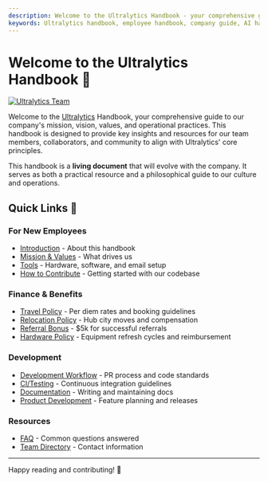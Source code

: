 ```yaml
---
description: Welcome to the Ultralytics Handbook - your comprehensive guide to our mission, values, workflows, and operational practices.
keywords: Ultralytics handbook, employee handbook, company guide, AI handbook, YOLO documentation, team resources
---
```


# Welcome to the Ultralytics Handbook 🚀

[![Ultralytics Team](https://cdn.prod.website-files.com/680a070c3b99253410dd3df5/684d8639a1df33890da7d445_67ed5647430e67d6c5fe9a53_67050b33d608d95ff65cfff1_67050b167531936053fba9f9_YV24_Recap_fig6.png)](https://www.ultralytics.com/blog/ultralytics-key-highlights-from-yolo-vision-2024)

Welcome to the [Ultralytics](https://www.ultralytics.com/) Handbook, your comprehensive guide to our company's mission, vision, values, and operational practices. This handbook is designed to provide key insights and resources for our team members, collaborators, and community to align with Ultralytics' core principles.

This handbook is a **living document** that will evolve with the company. It serves as both a practical resource and a philosophical guide to our culture and operations.

## Quick Links 🔗

### For New Employees

- [Introduction](introduction.md) - About this handbook
- [Mission & Values](mission-vision-values/index.md) - What drives us
- [Tools](tools/index.md) - Hardware, software, and email setup
- [How to Contribute](contributions/how-to-contribute.md) - Getting started with our codebase

### Finance & Benefits

- [Travel Policy](finance/travel.md) - Per diem rates and booking guidelines
- [Relocation Policy](finance/relocation.md) - Hub city moves and compensation
- [Referral Bonus](finance/referral-bonus.md) - $5k for successful referrals
- [Hardware Policy](tools/hardware.md) - Equipment refresh cycles and reimbursement

### Development

- [Development Workflow](workflows/development.md) - PR process and code standards
- [CI/Testing](workflows/ci-testing.md) - Continuous integration guidelines
- [Documentation](workflows/documentation.md) - Writing and maintaining docs
- [Product Development](workflows/product-development.md) - Feature planning and releases

### Resources

- [FAQ](faq/index.md) - Common questions answered
- [Team Directory](contributions/how-to-contribute.md#our-development-team) - Contact information

---

Happy reading and contributing! 🚀

